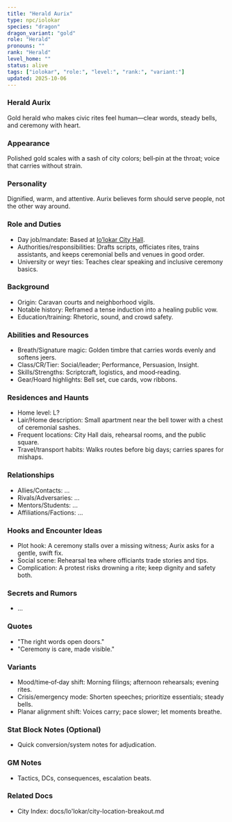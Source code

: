 ```yaml
---
title: "Herald Aurix"
type: npc/iolokar
species: "dragon"
dragon_variant: "gold"
role: "Herald"
pronouns: ""
rank: "Herald"
level_home: ""
status: alive
tags: ["iolokar", "role:", "level:", "rank:", "variant:"]
updated: 2025-10-06
---
```

### Herald Aurix

Gold herald who makes civic rites feel human—clear words, steady bells, and ceremony with heart.

### Appearance

Polished gold scales with a sash of city colors; bell‑pin at the throat; voice that carries without strain.

### Personality

Dignified, warm, and attentive. Aurix believes form should serve people, not the other way around.

### Role and Duties

- Day job/mandate: Based at [Io’lokar City Hall](docs/Io'lokar/Locations/iolokar-city-hall.md).
 - Authorities/responsibilities: Drafts scripts, officiates rites, trains assistants, and keeps ceremonial bells and venues in good order.
 - University or weyr ties: Teaches clear speaking and inclusive ceremony basics.

### Background

 - Origin: Caravan courts and neighborhood vigils.
 - Notable history: Reframed a tense induction into a healing public vow.
 - Education/training: Rhetoric, sound, and crowd safety.

### Abilities and Resources

 - Breath/Signature magic: Golden timbre that carries words evenly and softens jeers.
 - Class/CR/Tier: Social/leader; Performance, Persuasion, Insight.
 - Skills/Strengths: Scriptcraft, logistics, and mood‑reading.
 - Gear/Hoard highlights: Bell set, cue cards, vow ribbons.

### Residences and Haunts

- Home level: L?
 - Lair/Home description: Small apartment near the bell tower with a chest of ceremonial sashes.
 - Frequent locations: City Hall dais, rehearsal rooms, and the public square.
 - Travel/transport habits: Walks routes before big days; carries spares for mishaps.

### Relationships

- Allies/Contacts: ...
- Rivals/Adversaries: ...
- Mentors/Students: ...
- Affiliations/Factions: ...

### Hooks and Encounter Ideas

 - Plot hook: A ceremony stalls over a missing witness; Aurix asks for a gentle, swift fix.
 - Social scene: Rehearsal tea where officiants trade stories and tips.
 - Complication: A protest risks drowning a rite; keep dignity and safety both.

### Secrets and Rumors

- ...

### Quotes

 - "The right words open doors."
 - "Ceremony is care, made visible."

### Variants

 - Mood/time‑of‑day shift: Morning filings; afternoon rehearsals; evening rites.
 - Crisis/emergency mode: Shorten speeches; prioritize essentials; steady bells.
 - Planar alignment shift: Voices carry; pace slower; let moments breathe.

### Stat Block Notes (Optional)

- Quick conversion/system notes for adjudication.

### GM Notes

- Tactics, DCs, consequences, escalation beats.

### Related Docs

- City Index: docs/Io'lokar/city-location-breakout.md
